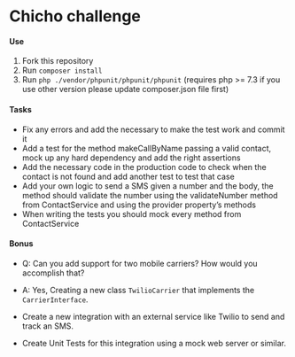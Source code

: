 Chicho challenge
================

#### Use
1. Fork this repository
1. Run `composer install`
1. Run `php ./vendor/phpunit/phpunit/phpunit` (requires php >= 7.3 if you use other version please update composer.json file first)

#### Tasks

- Fix any errors and add the necessary to make the test work and commit it
- Add a test for the method makeCallByName passing a valid contact, mock up any hard dependency and add the right assertions
- Add the necessary code in the production code to check when the contact is not found and add another test to test that case
- Add your own logic to send a SMS given a number and the body, the method should validate the number using the validateNumber method from ContactService and using the provider property’s methods
- When writing the tests you should mock every method from ContactService

#### Bonus
- Q: Can you add support for two mobile carriers? How would you accomplish that? 
- A: Yes, Creating a new class `TwilioCarrier` that implements the `CarrierInterface`.
  

- Create a new integration with an external service like Twilio to send and track an SMS.
- Create Unit Tests for this integration using a mock web server or similar.
